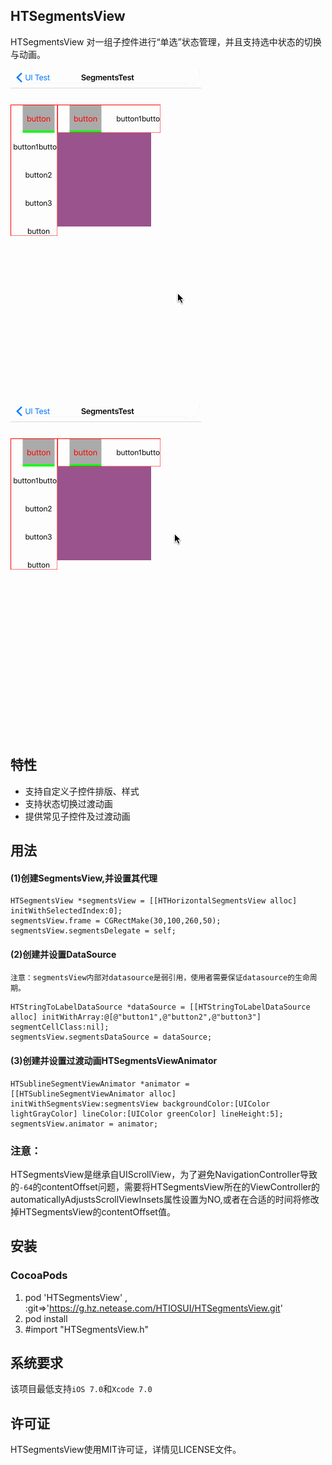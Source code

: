 HTSegmentsView
---

HTSegmentsView 对一组子控件进行“单选”状态管理，并且支持选中状态的切换与动画。

![](images/demo.gif)
![](images/demo2.gif)


特性
---

* 支持自定义子控件排版、样式
* 支持状态切换过渡动画
* 提供常见子控件及过渡动画

用法
---


#### (1)创建SegmentsView,并设置其代理
```
HTSegmentsView *segmentsView = [[HTHorizontalSegmentsView alloc] initWithSelectedIndex:0];
segmentsView.frame = CGRectMake(30,100,260,50);
segmentsView.segmentsDelegate = self;
```

#### (2)创建并设置DataSource
`注意：segmentsView内部对datasource是弱引用，使用者需要保证datasource的生命周期。`

```
HTStringToLabelDataSource *dataSource = [[HTStringToLabelDataSource alloc] initWithArray:@[@"button1",@"button2",@"button3"] segmentCellClass:nil];
segmentsView.segmentsDataSource = dataSource;
```


#### (3)创建并设置过渡动画HTSegmentsViewAnimator
```
HTSublineSegmentViewAnimator *animator = [[HTSublineSegmentViewAnimator alloc] initWithSegmentsView:segmentsView backgroundColor:[UIColor lightGrayColor] lineColor:[UIColor greenColor] lineHeight:5];
segmentsView.animator = animator;
```

### 注意：
HTSegmentsView是继承自UIScrollView，为了避免NavigationController导致的`-64`的contentOffset问题，需要将HTSegmentsView所在的ViewController的automaticallyAdjustsScrollViewInsets属性设置为NO,或者在合适的时间将修改掉HTSegmentsView的contentOffset值。


安装
---
###	CocoaPods

1. pod 'HTSegmentsView' , :git=>'https://g.hz.netease.com/HTIOSUI/HTSegmentsView.git'
2. pod install
3. \#import "HTSegmentsView.h"
	

系统要求
---

该项目最低支持`iOS 7.0`和`Xcode 7.0`

许可证
---

HTSegmentsView使用MIT许可证，详情见LICENSE文件。